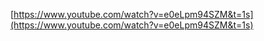 
[https://www.youtube.com/watch?v=e0eLpm94SZM&t=1s](https://www.youtube.com/watch?v=e0eLpm94SZM&t=1s)

